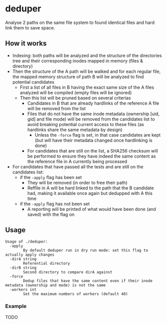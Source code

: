 # deduper

Analyse 2 paths on the same file system to found identical files and hard link them to save space.

## How it works

* Indexing: both paths will be analyzed and the structure of the directories tree and their corresponding inodes mapped in memory (files & directory)
* Then the structure of the A path will be walked and for each regular file, the mapped memory structure of path B will be analyzed to find potential candidates
  * First a list of all files in B having the exact same size of the A files analyzed will be compiled (empty files will be ignored)
  * Then this list will be pruned based on several criterias
    * Candidates in B that are already hardlinks of the reference A file will be removed from the list
    * Files that do not have the same inode metadata (ownership [uid, gid] and file mode) will be removed from the candidates list to avoid breaking potential current access to these files (as hardlinks share the same metadata by design)
      * Unless the `-force` flag is set, in that case candidates are kept (but will have their metadata changed once hardlinking is done)
    * For candidates that are still on the list, a SHA256 checksum will be performed to ensure they have indeed the same content as the reference file in A currently being processed
* For candidates that have passed all the tests and are still on the candidates list:
  * if the `-apply` flag has been set
    * They will be removed (in order to free their path)
    * Reffile in A will be hard linked to the path that the B candidate had, making it available once again but dedupped with A this time
  * if the `-apply` flag has not been set
    * A reporting will be printed of what would have been done (and saved) with the flag on

## Usage

```
Usage of ./deduper:
  -apply
    	By default deduper run in dry run mode: set this flag to actually apply changes
  -dirA string
    	Referential directory
  -dirB string
    	Second directory to compare dirA against
  -force
    	Dedup files that have the same content even if their inode metadata (ownership and mode) is not the same
  -workers int
    	Set the maximum numbers of workers (default 40)
```

### Example

TODO
